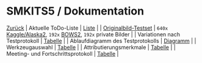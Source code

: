 # SMKITS5 / Dokumentation
[Zurück](../)
| Aktuelle ToDo-Liste | [Liste](./todo.md) |
| [Originalbild-Testset](../coverData) | `640x` [Kaggle/Alaska2](https://www.kaggle.com/competitions/alaska2-image-steganalysis/data?select=Cover), `192x` [BOWS2](http://bows2.ec-lille.fr/), `192x` private Bilder |
| Variationen nach Testprotokoll | [Tabelle](./variations.md) |
| Ablaufdiagramm des Testprotokolls | [Diagramm](./flowchart.md) |
| Werkzeugauswahl | [Tabelle](./tools.md) |
| Attributierungsmerkmale | [Tabelle](./attributes.md) |
| Meeting- und Fortschrittsprotokoll | [Tabelle](./meetings.md) |
